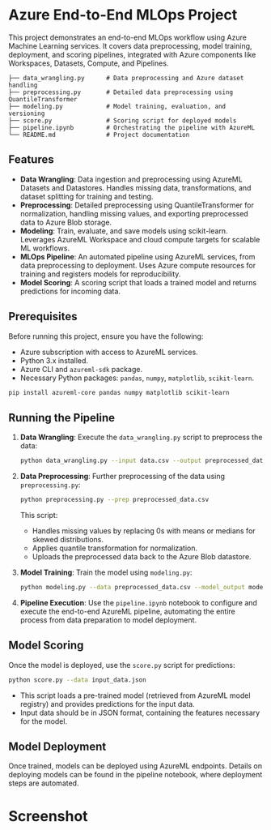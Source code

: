 
# Azure End-to-End MLOps Project

This project demonstrates an end-to-end MLOps workflow using Azure Machine Learning services. It covers data preprocessing, model training, deployment, and scoring pipelines, integrated with Azure components like Workspaces, Datasets, Compute, and Pipelines.

```
├── data_wrangling.py      # Data preprocessing and Azure dataset handling
├── preprocessing.py       # Detailed data preprocessing using QuantileTransformer
├── modeling.py            # Model training, evaluation, and versioning
├── score.py               # Scoring script for deployed models
├── pipeline.ipynb         # Orchestrating the pipeline with AzureML
└── README.md              # Project documentation
```

## Features

- **Data Wrangling**: Data ingestion and preprocessing using AzureML Datasets and Datastores. Handles missing data, transformations, and dataset splitting for training and testing.
- **Preprocessing**: Detailed preprocessing using QuantileTransformer for normalization, handling missing values, and exporting preprocessed data to Azure Blob storage.
- **Modeling**: Train, evaluate, and save models using scikit-learn. Leverages AzureML Workspace and cloud compute targets for scalable ML workflows.
- **MLOps Pipeline**: An automated pipeline using AzureML services, from data preprocessing to deployment. Uses Azure compute resources for training and registers models for reproducibility.
- **Model Scoring**: A scoring script that loads a trained model and returns predictions for incoming data.

## Prerequisites

Before running this project, ensure you have the following:

- Azure subscription with access to AzureML services.
- Python 3.x installed.
- Azure CLI and `azureml-sdk` package.
- Necessary Python packages: `pandas`, `numpy`, `matplotlib`, `scikit-learn`.

```bash
pip install azureml-core pandas numpy matplotlib scikit-learn
```

## Running the Pipeline

1. **Data Wrangling**:
   Execute the `data_wrangling.py` script to preprocess the data:

   ```bash
   python data_wrangling.py --input data.csv --output preprocessed_data.csv
   ```

2. **Data Preprocessing**:
   Further preprocessing of the data using `preprocessing.py`:

   ```bash
   python preprocessing.py --prep preprocessed_data.csv
   ```

   This script:
   - Handles missing values by replacing 0s with means or medians for skewed distributions.
   - Applies quantile transformation for normalization.
   - Uploads the preprocessed data back to the Azure Blob datastore.

3. **Model Training**:
   Train the model using `modeling.py`:

   ```bash
   python modeling.py --data preprocessed_data.csv --model_output model.pkl
   ```

4. **Pipeline Execution**:
   Use the `pipeline.ipynb` notebook to configure and execute the end-to-end AzureML pipeline, automating the entire process from data preparation to model deployment.

## Model Scoring

Once the model is deployed, use the `score.py` script for predictions:

```bash
python score.py --data input_data.json
```

- This script loads a pre-trained model (retrieved from AzureML model registry) and provides predictions for the input data.
- Input data should be in JSON format, containing the features necessary for the model.

## Model Deployment

Once trained, models can be deployed using AzureML endpoints. Details on deploying models can be found in the pipeline notebook, where deployment steps are automated.

# Screenshot


